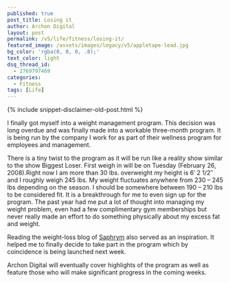 ```yaml
---
published: true
post_title: Losing it
author: Archon Digital
layout: post
permalink: /v5/life/fitness/losing-it/
featured_image: /assets/images/legacy/v5/appletape-lead.jpg
bg_color: 'rgba(0, 0, 0, .8);'
text_color: light
dsq_thread_id:
  - 2769797469
categories:
  - Fitness
tags: [Life]
---
```

{% include snippet-disclaimer-old-post.html %}

I finally got myself into a weight management program. This decision was long overdue and was finally made into a workable three-month program. It is being run by the company I work for as part of their wellness program for employees and management.

There is a tiny twist to the program as it will be run like a reality show similar to the show Biggest Loser. First weigh in will be on Tuesday (February 26, 2008).<!--more-->Right now I am more than 30 lbs. overweight my height is 6&#8242; 2 1/2&#8243; and I roughly weigh 245 lbs. My weight fluctuates anywhere from 230 &#8211; 245 lbs depending on the season. I should be somewhere between 190 &#8211; 210 lbs to be considered fit. It is a breakthrough for me to even sign up for the program. The past year had me put a lot of thought into managing my weight problem, even had a few complimentary gym memberships but never really made an effort to do something physically about my excess fat and weight.

Reading the weight-loss blog of <a href="http://www.saphrym.com/blog/" target="_blank">Saphrym</a> also served as an inspiration. It helped me to finally decide to take part in the program which by coincidence is being launched next week.

Archon Digital will eventually cover highlights of the program as well as feature those who will make significant progress in the coming weeks.